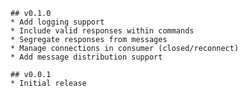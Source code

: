 	## v0.1.0
	* Add logging support
	* Include valid responses within commands
	* Segregate responses from messages
	* Manage connections in consumer (closed/reconnect)
	* Add message distribution support

	## v0.0.1
	* Initial release
